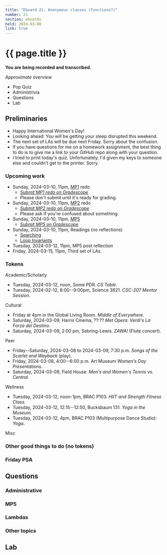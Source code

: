 ```yaml
---
title: "Eboard 21: Anonymous classes (functions?)"
number: 21
section: eboards
held: 2024-03-08
link: true
---
```

# {{ page.title }}

**You are being recorded and transcribed.**

_Approximate overview_

* Pop Quiz
* Administrivia
* Questions
* Lab

Preliminaries
-------------

* Happy International Women's Day!
* Looking ahead: You will be getting your sleep disrupted this weekend.
* The next set of LAs will be due next Friday. Sorry about the confusion.
* If you have questions for me on a homework assignment, the best thing
  to do is to give me a link to your GitHub repo along with your question.
* I tried to print today's quiz. Unfortunately, I'd given my keys to
  someone else and couldn't get to the printer. Sorry.

### Upcoming work

* Sunday, 2024-03-10, 11pm, [MP1](../mp1) redo
    * [_Submit MP1 redo on Gradescope_](https://www.gradescope.com/courses/690101/assignments/4180612/)
    * Please don't submit until it's ready for grading.
* Sunday, 2024-03-10, 11pm, [MP2](../mp2) redo
    * [_Submit MP2 redo on Gradescope_](https://www.gradescope.com/courses/690101/assignments/4180615/)
    * Please ask if you're confused about something.
* Sunday, 2024-03-10, 11pm, [MP5](../mps/mp05)
    * [_Submit MP5 on Gradescope_](https://www.gradescope.com/courses/690101/assignments/4180584/)
* Sunday, 2024-03-10, 11pm, Readings (no reflections)
    * [Searching](../readings/search)
    * [Loop Invariants](../readings/loop-invariants)
* Tuesday, 2024-03-12, 11pm, MP5 post reflection
* Friday, 2024-03-15, 11pm, Third set of LAs.

### Tokens

Academic/Scholarly

* Tuesday, 2024-03-12, noon, Some PDR.
  _CS Table_.
* Tuesday, 2024-02-12, 8:00--9:00pm, Science 3821.
  _CSC-207 Mentor Session_.

Cultural

* Friday at 4pm in the Global Living Room.
  _Middle of Everywhere_.
* Saturday, 2024-03-09, Harris Cinema, ??:??
  _Met Opera: Verdi's La Forza del Destino_.
* Saturday, 2024-03-09, 2:00 pm, Sebring-Lewis.
  _ZAWA!_ (Flute concert).

Peer

* Friday--Saturday, 2024-03-08 to 2024-03-09, 7:30 p.m.
  _Songs of the Scarlet and Wayback_ (play).
* Friday, 2024-03-08, 4:00--6:00 p.m. Art Museum
  _Women's Day Presentations_.
* Saturday, 2024-03-09, Field House.
  _Men's and Women's Tennis vs. Central._

Wellness

* Tuesday, 2024-03-12, noon-1pm, BRAC P103.
  _HIIT and Strength Fitness Class._
* Tuesday, 2024-03-12, 12:15--12:50, Bucksbaum 131.
  _Yoga in the Museum._
* Tuesday, 2024-03-12, 4pm, BRAC P103 (Multipurpose Dance Studio):
  _Yoga_.

Misc

### Other good things to do (no tokens)

### Friday PSA

Questions
---------

### Administrative

### MP5

### Lambdas 

### Other topics

Lab
---
